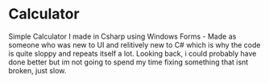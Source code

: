 # Calculator
Simple Calculator I made in Csharp using Windows Forms - Made as someone who was new to UI and relitively new to C# which is why the code is quite sloppy and repeats itself a lot. Looking back, i could probably have done better but im not going to spend my time fixing something that isnt broken, just slow.
